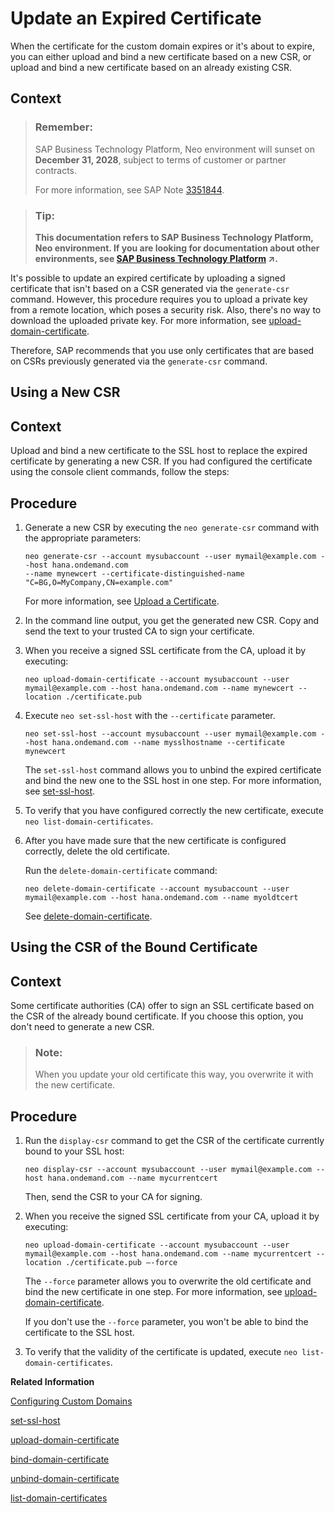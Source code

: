 <!-- loio11da7c3a91f24206a68f70b5d6cb3d88 -->

# Update an Expired Certificate

When the certificate for the custom domain expires or it's about to expire, you can either upload and bind a new certificate based on a new CSR, or upload and bind a new certificate based on an already existing CSR.



## Context

> ### Remember:  
> SAP Business Technology Platform, Neo environment will sunset on **December 31, 2028**, subject to terms of customer or partner contracts.
> 
> For more information, see SAP Note [3351844](https://me.sap.com/notes/3351844).

> ### Tip:  
> **This documentation refers to SAP Business Technology Platform, Neo environment. If you are looking for documentation about other environments, see [SAP Business Technology Platform](https://help.sap.com/viewer/65de2977205c403bbc107264b8eccf4b/Cloud/en-US/6a2c1ab5a31b4ed9a2ce17a5329e1dd8.html "SAP Business Technology Platform (SAP BTP) is an integrated offering comprised of four technology portfolios: database and data management, application development and integration, analytics, and intelligent technologies. The platform offers users the ability to turn data into business value, compose end-to-end business processes, and build and extend SAP applications quickly.") :arrow_upper_right:.**

It's possible to update an expired certificate by uploading a signed certificate that isn't based on a CSR generated via the `generate-csr` command. However, this procedure requires you to upload a private key from a remote location, which poses a security risk. Also, there's no way to download the uploaded private key. For more information, see [upload-domain-certificate](upload-domain-certificate-bb54abf.md).

Therefore, SAP recommends that you use only certificates that are based on CSRs previously generated via the `generate-csr` command.

<a name="loio7b3d0eda8f4149ad83f46d3472687ee8"/>

<!-- loio7b3d0eda8f4149ad83f46d3472687ee8 -->

## Using a New CSR



## Context

Upload and bind a new certificate to the SSL host to replace the expired certificate by generating a new CSR. If you had configured the certificate using the console client commands, follow the steps:



<a name="loio7b3d0eda8f4149ad83f46d3472687ee8__steps_v5r_21h_j2b"/>

## Procedure

1.  Generate a new CSR by executing the `neo generate-csr` command with the appropriate parameters:

    ```
    neo generate-csr --account mysubaccount --user mymail@example.com --host hana.ondemand.com
    --name mynewcert --certificate-distinguished-name "C=BG,O=MyCompany,CN=example.com"
    ```

    For more information, see [Upload a Certificate](configuring-custom-domains-77cf0e6.md#loio55120d899d314e23ab8e33b4b388cea6).

2.  In the command line output, you get the generated new CSR. Copy and send the text to your trusted CA to sign your certificate.

3.  When you receive a signed SSL certificate from the CA, upload it by executing:

    ```
    neo upload-domain-certificate --account mysubaccount --user mymail@example.com --host hana.ondemand.com --name mynewcert --location ./certificate.pub
    ```

4.  Execute `neo set-ssl-host` with the `--certificate` parameter.

    ```
    neo set-ssl-host --account mysubaccount --user mymail@example.com --host hana.ondemand.com --name mysslhostname --certificate mynewcert
    ```

    The `set-ssl-host` command allows you to unbind the expired certificate and bind the new one to the SSL host in one step. For more information, see [set-ssl-host](set-ssl-host-2956975.md).

5.  To verify that you have configured correctly the new certificate, execute `neo list-domain-certificates`.

6.  After you have made sure that the new certificate is configured correctly, delete the old certificate.

    Run the `delete-domain-certificate` command:

    ```
    neo delete-domain-certificate --account mysubaccount --user mymail@example.com --host hana.ondemand.com --name myoldtcert
    ```

    See [delete-domain-certificate](delete-domain-certificate-c3076cc.md).


<a name="loiof16731619a134670ac99915b2049d8d5"/>

<!-- loiof16731619a134670ac99915b2049d8d5 -->

## Using the CSR of the Bound Certificate



## Context

Some certificate authorities \(CA\) offer to sign an SSL certificate based on the CSR of the already bound certificate. If you choose this option, you don't need to generate a new CSR.

> ### Note:  
> When you update your old certificate this way, you overwrite it with the new certificate.



## Procedure

1.  Run the `display-csr` command to get the CSR of the certificate currently bound to your SSL host:

    ```
    neo display-csr --account mysubaccount --user mymail@example.com --host hana.ondemand.com --name mycurrentcert
    ```

    Then, send the CSR to your CA for signing.

2.  When you receive the signed SSL certificate from your CA, upload it by executing:

    ```
    neo upload-domain-certificate --account mysubaccount --user mymail@example.com --host hana.ondemand.com --name mycurrentcert --location ./certificate.pub –-force
    ```

    The `--force` parameter allows you to overwrite the old certificate and bind the new certificate in one step. For more information, see [upload-domain-certificate](upload-domain-certificate-bb54abf.md).

    If you don't use the `--force` parameter, you won't be able to bind the certificate to the SSL host.

3.  To verify that the validity of the certificate is updated, execute `neo list-domain-certificates`.


**Related Information**  


[Configuring Custom Domains](configuring-custom-domains-77cf0e6.md#loio77cf0e6cd32e496c9cc8eeac4bedde94 "To make sure that your domain is trusted and all application data is protected, you need to first set up secure SSL communication. The next step will then be to make your application accessible via the custom domain and route traffic to it.")

[set-ssl-host](set-ssl-host-2956975.md "Configures and updates an SSL host. Allows you to replace an SSL certificate with a different one, manage TLS protocol versions, and configure a bundle of trusted CAs.")

[upload-domain-certificate](upload-domain-certificate-bb54abf.md "Uploads a signed custom domain certificate to SAP BTP. You can upload either a certificate based on a previously generated CSR via the generate-csr command, or another valid certificate with its corresponding private key.")

[bind-domain-certificate](bind-domain-certificate-8722bcb.md "Binds a certificate to an SSL host. The certificate must already be uploaded.")

[unbind-domain-certificate](unbind-domain-certificate-f8d24b6.md "Unbinds a certificate from an SSL host. The certificate will not be deleted from SAP BTP storage.")

[list-domain-certificates](list-domain-certificates-dfb8438.md "Use this command to list certificates available for a custom domain.")

